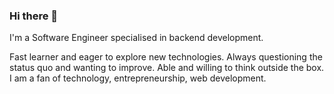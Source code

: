 ### Hi there 👋

I'm a Software Engineer specialised in backend development.

Fast learner and eager to explore new technologies. 
Always questioning the status quo and wanting to improve. 
Able and willing to think outside the box.
I am a fan of technology, entrepreneurship, web development.

<!--
**juliandev/juliandev** is a ✨ _special_ ✨ repository because its `README.md` (this file) appears on your GitHub profile.

Here are some ideas to get you started:

- 🔭 I’m currently working on ...
- 🌱 I’m currently learning ...
- 👯 I’m looking to collaborate on ...
- 🤔 I’m looking for help with ...
- 💬 Ask me about ...
- 📫 How to reach me: ...
- 😄 Pronouns: ...
- ⚡ Fun fact: ...
-->
